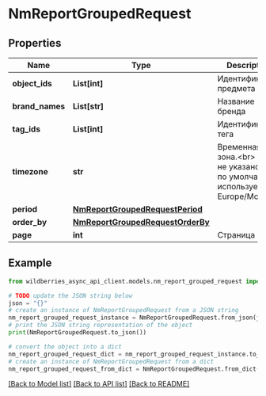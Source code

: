 # NmReportGroupedRequest


## Properties

Name | Type | Description | Notes
------------ | ------------- | ------------- | -------------
**object_ids** | **List[int]** | Идентификатор предмета | [optional] 
**brand_names** | **List[str]** | Название бренда | [optional] 
**tag_ids** | **List[int]** | Идентификатор тега | [optional] 
**timezone** | **str** | Временная зона.&lt;br&gt; Если не указано, то по умолчанию используется Europe/Moscow.              | [optional] 
**period** | [**NmReportGroupedRequestPeriod**](NmReportGroupedRequestPeriod.md) |  | 
**order_by** | [**NmReportGroupedRequestOrderBy**](NmReportGroupedRequestOrderBy.md) |  | [optional] 
**page** | **int** | Страница | 

## Example

```python
from wildberries_async_api_client.models.nm_report_grouped_request import NmReportGroupedRequest

# TODO update the JSON string below
json = "{}"
# create an instance of NmReportGroupedRequest from a JSON string
nm_report_grouped_request_instance = NmReportGroupedRequest.from_json(json)
# print the JSON string representation of the object
print(NmReportGroupedRequest.to_json())

# convert the object into a dict
nm_report_grouped_request_dict = nm_report_grouped_request_instance.to_dict()
# create an instance of NmReportGroupedRequest from a dict
nm_report_grouped_request_from_dict = NmReportGroupedRequest.from_dict(nm_report_grouped_request_dict)
```
[[Back to Model list]](../README.md#documentation-for-models) [[Back to API list]](../README.md#documentation-for-api-endpoints) [[Back to README]](../README.md)


